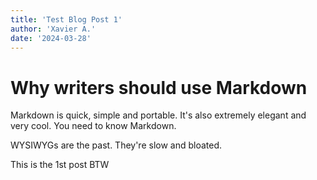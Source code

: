 ```yaml
---
title: 'Test Blog Post 1'
author: 'Xavier A.'
date: '2024-03-28'
---
```

# Why writers should use Markdown
Markdown is quick, simple and portable. It's also extremely elegant and very cool. You need to know Markdown.

WYSIWYGs are the past. They're slow and bloated.

This is the 1st post BTW